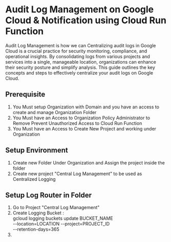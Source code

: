 # Audit Log Management on Google Cloud & Notification using Cloud Run Function

Audit Log Management is how we can Centralizing audit logs in Google Cloud is a crucial practice for security monitoring, compliance, and operational insights. By consolidating logs from various projects and services into a single, manageable location, organizations can enhance their security posture and simplify analysis. This guide outlines the key concepts and steps to effectively centralize your audit logs on Google Cloud.

## Prerequisite
1. You Must setup Organization with Domain and you have an access to create and manage Organization Folder
2. You Must have an Access to Organization Policy Administrator to Remove Prevent Unauthorized Access to Cloud Run Function
3. You Must have an Access to Create New Project and working under Organization

## Setup Environment
1. Create new Folder Under Organization and Assign the project inside the folder
2. Create new project "Central Log Management" to be used as Centralized Logging

## Setup Log Router in Folder 
1. Go to Project "Central Log Management"
2. Create Logging Bucket :  
gcloud logging buckets update BUCKET_NAME \
   --location=LOCATION --project=PROJECT_ID \
   --retention-days=365
3. 

